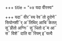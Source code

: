 +++
title = "०४ यदा वीरस्य"

+++
यदा᳓ वीर᳓स्य रेव᳓तो दुरोणे᳓  
सियोनशी᳓र् अ᳓तिथिर् आचि᳓केतत्  
सु᳓प्रीतो अग्निः᳓ सु᳓धितो द᳓म आ᳓  
स᳓ विशे᳓ दाति वा᳓रियम् इ᳓यत्यै